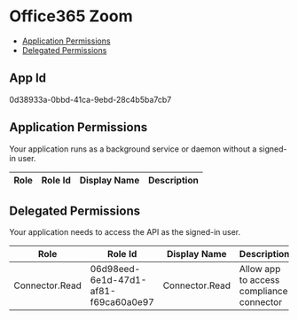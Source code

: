 # Office365 Zoom
- [Application Permissions](#application-permissions)
- [Delegated Permissions](#delegated-permissions)

## App Id
0d38933a-0bbd-41ca-9ebd-28c4b5ba7cb7

## Application Permissions
Your application runs as a background service or daemon without a signed-in user.

| Role | Role Id | Display Name | Description |
|---|---|---|---|

## Delegated Permissions
Your application needs to access the API as the signed-in user. 

| Role | Role Id | Display Name | Description |
|---|---|---|---|
| Connector.Read | 06d98eed-6e1d-47d1-af81-f69ca60a0e97 | Connector.Read | Allow app to access compliance connector |

